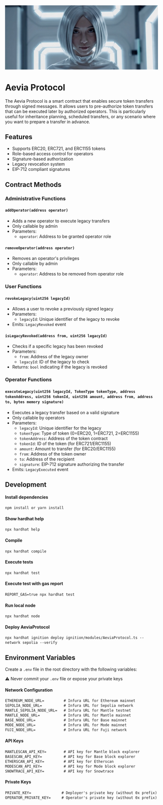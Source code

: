 <p align="center">
  <img src="aevia.png" alt="Aevia Image"/>
</p>

# Aevia Protocol

The Aevia Protocol is a smart contract that enables secure token transfers through signed messages. It allows users to pre-authorize token transfers that can be executed later by authorized operators. This is particularly useful for inheritance planning, scheduled transfers, or any scenario where you want to prepare a transfer in advance.

## Features
- Supports ERC20, ERC721, and ERC1155 tokens
- Role-based access control for operators
- Signature-based authorization
- Legacy revocation system
- EIP-712 compliant signatures

## Contract Methods

### Administrative Functions

#### `addOperator(address operator)`
- Adds a new operator to execute legacy transfers
- Only callable by admin
- Parameters:
  - `operator`: Address to be granted operator role

#### `removeOperator(address operator)`
- Removes an operator's privileges
- Only callable by admin
- Parameters:
  - `operator`: Address to be removed from operator role

### User Functions

#### `revokeLegacy(uint256 legacyId)`
- Allows a user to revoke a previously signed legacy
- Parameters:
  - `legacyId`: Unique identifier of the legacy to revoke
- Emits: `LegacyRevoked` event

#### `isLegacyRevoked(address from, uint256 legacyId)`
- Checks if a specific legacy has been revoked
- Parameters:
  - `from`: Address of the legacy owner
  - `legacyId`: ID of the legacy to check
- Returns: `bool` indicating if the legacy is revoked

### Operator Functions

#### `executeLegacy(uint256 legacyId, TokenType tokenType, address tokenAddress, uint256 tokenId, uint256 amount, address from, address to, bytes memory signature)`
- Executes a legacy transfer based on a valid signature
- Only callable by operators
- Parameters:
  - `legacyId`: Unique identifier for the legacy
  - `tokenType`: Type of token (0=ERC20, 1=ERC721, 2=ERC1155)
  - `tokenAddress`: Address of the token contract
  - `tokenId`: ID of the token (for ERC721/ERC1155)
  - `amount`: Amount to transfer (for ERC20/ERC1155)
  - `from`: Address of the token owner
  - `to`: Address of the recipient
  - `signature`: EIP-712 signature authorizing the transfer
- Emits: `LegacyExecuted` event

## Development

#### Install dependencies
```
npm install or yarn install
```

#### Show hardhat help
```
npx hardhat help
```

#### Compile
```
npx hardhat compile
```

#### Execute tests
```
npx hardhat test
```

#### Execute test with gas report
```
REPORT_GAS=true npx hardhat test
```

#### Run local node
```
npx hardhat node
```

#### Deploy AeviaProtocol
```
npx hardhat ignition deploy ignition/modules/AeviaProtocol.ts --network sepolia --verify
```

## Environment Variables

Create a `.env` file in the root directory with the following variables:

⚠️ Never commit your `.env` file or expose your private keys

#### Network Configuration
```
ETHEREUM_NODE_URL=         # Infura URL for Ethereum mainnet
SEPOLIA_NODE_URL=          # Infura URL for Sepolia network
MANTLE_SEPOLIA_NODE_URL=   # Infura URL for Mantle testnet
MANTLE_NODE_URL=           # Infura URL for Mantle mainnet
BASE_NODE_URL=             # Infura URL for Base mainnet
MODE_NODE_URL=             # Infura URL for Mode mainnet
FUJI_NODE_URL=             # Infura URL for Fuji network
```

#### API Keys
```
MANTLESCAN_API_KEY=        # API key for Mantle block explorer
BASESCAN_API_KEY=          # API key for Base block explorer
ETHERSCAN_API_KEY=         # API key for Etherscan
MODESCAN_API_KEY=          # API key for Mode block explorer
SNOWTRACE_API_KEY=         # API key for Snowtrace
```

#### Private Keys
```
PRIVATE_KEY=              # Deployer's private key (without 0x prefix)
OPERATOR_PRIVATE_KEY=     # Operator's private key (without 0x prefix)
```

